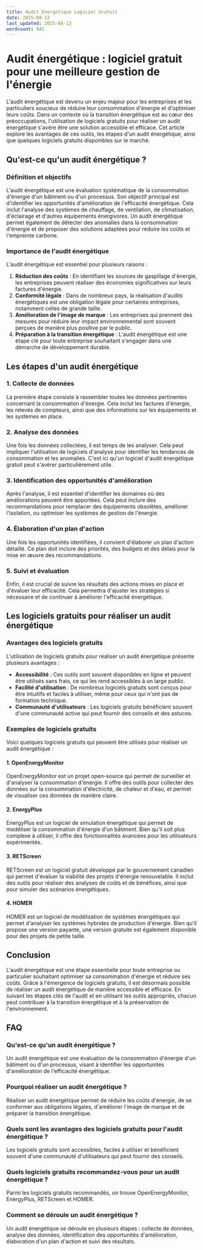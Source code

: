 ```yaml
---
title: Audit Energetique Logiciel Gratuit
date: 2025-08-12
last_updated: 2025-08-12
wordcount: 941
---
```


# Audit énergétique : logiciel gratuit pour une meilleure gestion de l'énergie

L'audit énergétique est devenu un enjeu majeur pour les entreprises et les particuliers soucieux de réduire leur consommation d'énergie et d'optimiser leurs coûts. Dans un contexte où la transition énergétique est au cœur des préoccupations, l'utilisation de logiciels gratuits pour réaliser un audit énergétique s'avère être une solution accessible et efficace. Cet article explore les avantages de ces outils, les étapes d'un audit énergétique, ainsi que quelques logiciels gratuits disponibles sur le marché.

## Qu'est-ce qu'un audit énergétique ?

### Définition et objectifs

L'audit énergétique est une évaluation systématique de la consommation d'énergie d'un bâtiment ou d'un processus. Son objectif principal est d'identifier les opportunités d'amélioration de l'efficacité énergétique. Cela inclut l'analyse des systèmes de chauffage, de ventilation, de climatisation, d'éclairage et d'autres équipements énergivores. Un audit énergétique permet également de détecter des anomalies dans la consommation d'énergie et de proposer des solutions adaptées pour réduire les coûts et l'empreinte carbone.

### Importance de l'audit énergétique

L'audit énergétique est essentiel pour plusieurs raisons :

1. **Réduction des coûts** : En identifiant les sources de gaspillage d'énergie, les entreprises peuvent réaliser des économies significatives sur leurs factures d'énergie.
2. **Conformité légale** : Dans de nombreux pays, la réalisation d'audits énergétiques est une obligation légale pour certaines entreprises, notamment celles de grande taille.
3. **Amélioration de l'image de marque** : Les entreprises qui prennent des mesures pour réduire leur impact environnemental sont souvent perçues de manière plus positive par le public.
4. **Préparation à la transition énergétique** : L'audit énergétique est une étape clé pour toute entreprise souhaitant s'engager dans une démarche de développement durable.

## Les étapes d'un audit énergétique

### 1. Collecte de données

La première étape consiste à rassembler toutes les données pertinentes concernant la consommation d'énergie. Cela inclut les factures d'énergie, les relevés de compteurs, ainsi que des informations sur les équipements et les systèmes en place.

### 2. Analyse des données

Une fois les données collectées, il est temps de les analyser. Cela peut impliquer l'utilisation de logiciels d'analyse pour identifier les tendances de consommation et les anomalies. C'est ici qu'un logiciel d'audit énergétique gratuit peut s'avérer particulièrement utile.

### 3. Identification des opportunités d'amélioration

Après l'analyse, il est essentiel d'identifier les domaines où des améliorations peuvent être apportées. Cela peut inclure des recommandations pour remplacer des équipements obsolètes, améliorer l'isolation, ou optimiser les systèmes de gestion de l'énergie.

### 4. Élaboration d'un plan d'action

Une fois les opportunités identifiées, il convient d'élaborer un plan d'action détaillé. Ce plan doit inclure des priorités, des budgets et des délais pour la mise en œuvre des recommandations.

### 5. Suivi et évaluation

Enfin, il est crucial de suivre les résultats des actions mises en place et d'évaluer leur efficacité. Cela permettra d'ajuster les stratégies si nécessaire et de continuer à améliorer l'efficacité énergétique.

## Les logiciels gratuits pour réaliser un audit énergétique

### Avantages des logiciels gratuits

L'utilisation de logiciels gratuits pour réaliser un audit énergétique présente plusieurs avantages :

- **Accessibilité** : Ces outils sont souvent disponibles en ligne et peuvent être utilisés sans frais, ce qui les rend accessibles à un large public.
- **Facilité d'utilisation** : De nombreux logiciels gratuits sont conçus pour être intuitifs et faciles à utiliser, même pour ceux qui n'ont pas de formation technique.
- **Communauté d'utilisateurs** : Les logiciels gratuits bénéficient souvent d'une communauté active qui peut fournir des conseils et des astuces.

### Exemples de logiciels gratuits

Voici quelques logiciels gratuits qui peuvent être utilisés pour réaliser un audit énergétique :

#### 1. **OpenEnergyMonitor**

OpenEnergyMonitor est un projet open-source qui permet de surveiller et d'analyser la consommation d'énergie. Il offre des outils pour collecter des données sur la consommation d'électricité, de chaleur et d'eau, et permet de visualiser ces données de manière claire.

#### 2. **EnergyPlus**

EnergyPlus est un logiciel de simulation énergétique qui permet de modéliser la consommation d'énergie d'un bâtiment. Bien qu'il soit plus complexe à utiliser, il offre des fonctionnalités avancées pour les utilisateurs expérimentés.

#### 3. **RETScreen**

RETScreen est un logiciel gratuit développé par le gouvernement canadien qui permet d'évaluer la viabilité des projets d'énergie renouvelable. Il inclut des outils pour réaliser des analyses de coûts et de bénéfices, ainsi que pour simuler des scénarios énergétiques.

#### 4. **HOMER**

HOMER est un logiciel de modélisation de systèmes énergétiques qui permet d'analyser les systèmes hybrides de production d'énergie. Bien qu'il propose une version payante, une version gratuite est également disponible pour des projets de petite taille.

## Conclusion

L'audit énergétique est une étape essentielle pour toute entreprise ou particulier souhaitant optimiser sa consommation d'énergie et réduire ses coûts. Grâce à l'émergence de logiciels gratuits, il est désormais possible de réaliser un audit énergétique de manière accessible et efficace. En suivant les étapes clés de l'audit et en utilisant les outils appropriés, chacun peut contribuer à la transition énergétique et à la préservation de l'environnement.

## FAQ

### Qu'est-ce qu'un audit énergétique ?

Un audit énergétique est une évaluation de la consommation d'énergie d'un bâtiment ou d'un processus, visant à identifier les opportunités d'amélioration de l'efficacité énergétique.

### Pourquoi réaliser un audit énergétique ?

Réaliser un audit énergétique permet de réduire les coûts d'énergie, de se conformer aux obligations légales, d'améliorer l'image de marque et de préparer la transition énergétique.

### Quels sont les avantages des logiciels gratuits pour l'audit énergétique ?

Les logiciels gratuits sont accessibles, faciles à utiliser et bénéficient souvent d'une communauté d'utilisateurs qui peut fournir des conseils.

### Quels logiciels gratuits recommandez-vous pour un audit énergétique ?

Parmi les logiciels gratuits recommandés, on trouve OpenEnergyMonitor, EnergyPlus, RETScreen et HOMER.

### Comment se déroule un audit énergétique ?

Un audit énergétique se déroule en plusieurs étapes : collecte de données, analyse des données, identification des opportunités d'amélioration, élaboration d'un plan d'action et suivi des résultats.